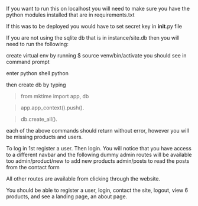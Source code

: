 If you want to run this on localhost you will need to make sure you have the python
modules installed that are in requirements.txt

If this was to be deployed you would have to set secret key in **init**.py file

If you are not using the sqlite db that is in instance/site.db then you will need to run
the following:

create virtual env by running
$ source venv/bin/activate
you should see <venv> in command prompt

enter python shell
python

then create db by typing

> from mktime import app, db  
 
> app.app_context().push(). 
 
> db.create_all(). 
 

each of the above commands should return without error, however you will be missing products and users.

To log in 1st register a user.
Then login.
You will notice that you have access to a different navbar
and the following dummy admin routes will be available too
admin/product/new to add new products
admin/posts to read the posts from the contact form

All other routes are available from clicking through the website.

You should be able to register a user, login, contact the site, logout, view 6 products,
and see a landing page, an about page.
